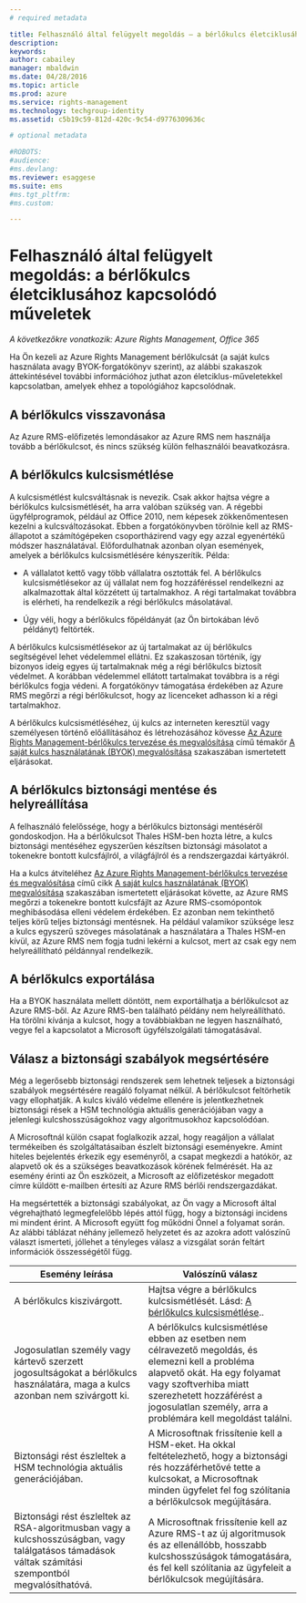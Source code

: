 ```yaml
---
# required metadata

title: Felhasználó által felügyelt megoldás – a bérlőkulcs életciklusához kapcsolódó műveletek | Azure RMS
description:
keywords:
author: cabailey
manager: mbaldwin
ms.date: 04/28/2016
ms.topic: article
ms.prod: azure
ms.service: rights-management
ms.technology: techgroup-identity
ms.assetid: c5b19c59-812d-420c-9c54-d9776309636c

# optional metadata

#ROBOTS:
#audience:
#ms.devlang:
ms.reviewer: esaggese
ms.suite: ems
#ms.tgt_pltfrm:
#ms.custom:

---
```



# Felhasználó által felügyelt megoldás: a bérlőkulcs életciklusához kapcsolódó műveletek

*A következőkre vonatkozik: Azure Rights Management, Office 365*

Ha Ön kezeli az Azure Rights Management bérlőkulcsát (a saját kulcs használata avagy BYOK-forgatókönyv szerint), az alábbi szakaszok áttekintésével további információhoz juthat azon életciklus-műveletekkel kapcsolatban, amelyek ehhez a topológiához kapcsolódnak.

## A bérlőkulcs visszavonása
Az Azure RMS-előfizetés lemondásakor az Azure RMS nem használja tovább a bérlőkulcsot, és nincs szükség külön felhasználói beavatkozásra.

## A bérlőkulcs kulcsismétlése
A kulcsismétlést kulcsváltásnak is nevezik. Csak akkor hajtsa végre a bérlőkulcs kulcsismétlését, ha arra valóban szükség van. A régebbi ügyfélprogramok, például az Office 2010, nem képesek zökkenőmentesen kezelni a kulcsváltozásokat. Ebben a forgatókönyvben törölnie kell az RMS-állapotot a számítógépeken csoportházirend vagy egy azzal egyenértékű módszer használatával. Előfordulhatnak azonban olyan események, amelyek a bérlőkulcs kulcsismétlésére kényszerítik. Példa:

-   A vállalatot kettő vagy több vállalatra osztották fel. A bérlőkulcs kulcsismétlésekor az új vállalat nem fog hozzáféréssel rendelkezni az alkalmazottak által közzétett új tartalmakhoz. A régi tartalmakat továbbra is elérheti, ha rendelkezik a régi bérlőkulcs másolatával.

-   Úgy véli, hogy a bérlőkulcs főpéldányát (az Ön birtokában lévő példányt) feltörték.

A bérlőkulcs kulcsismétlésekor az új tartalmakat az új bérlőkulcs segítségével lehet védelemmel ellátni. Ez szakaszosan történik, így bizonyos ideig egyes új tartalmaknak még a régi bérlőkulcs biztosít védelmet. A korábban védelemmel ellátott tartalmakat továbbra is a régi bérlőkulcs fogja védeni. A forgatókönyv támogatása érdekében az Azure RMS megőrzi a régi bérlőkulcsot, hogy az licenceket adhasson ki a régi tartalmakhoz.

A bérlőkulcs kulcsismétléséhez, új kulcs az interneten keresztül vagy személyesen történő előállításához és létrehozásához kövesse [Az Azure Rights Management-bérlőkulcs tervezése és megvalósítása](..\plan-design\plan-implement-tenant-key.md) című témakör [A saját kulcs használatának (BYOK) megvalósítása](..\plan-design\plan-implement-tenant-key.md#implementing-your-azure-rights-management-tenant-key) szakaszában ismertetett eljárásokat.

## A bérlőkulcs biztonsági mentése és helyreállítása
A felhasználó felelőssége, hogy a bérlőkulcs biztonsági mentéséről gondoskodjon. Ha a bérlőkulcsot Thales HSM-ben hozta létre, a kulcs biztonsági mentéséhez egyszerűen készítsen biztonsági másolatot a tokenekre bontott kulcsfájlról, a világfájlról és a rendszergazdai kártyákról.

Ha a kulcs átviteléhez [Az Azure Rights Management-bérlőkulcs tervezése és megvalósítása](../plan-design/plan-implement-tenant-key.md) című cikk [A saját kulcs használatának (BYOK) megvalósítása](../plan-design/plan-implement-tenant-key.md#implementing-your-azure-rights-management-tenant-key) szakaszában ismertetett eljárásokat követte, az Azure RMS megőrzi a tokenekre bontott kulcsfájlt az Azure RMS-csomópontok meghibásodása elleni védelem érdekében. Ez azonban nem tekinthető teljes körű teljes biztonsági mentésnek. Ha például valamikor szüksége lesz a kulcs egyszerű szöveges másolatának a használatára a Thales HSM-en kívül, az Azure RMS nem fogja tudni lekérni a kulcsot, mert az csak egy nem helyreállítható példánnyal rendelkezik.

## A bérlőkulcs exportálása
Ha a BYOK használata mellett döntött, nem exportálhatja a bérlőkulcsot az Azure RMS-ből. Az Azure RMS-ben található példány nem helyreállítható. Ha törölni kívánja a kulcsot, hogy a továbbiakban ne legyen használható, vegye fel a kapcsolatot a Microsoft ügyfélszolgálati támogatásával.

## Válasz a biztonsági szabályok megsértésére
Még a legerősebb biztonsági rendszerek sem lehetnek teljesek a biztonsági szabályok megsértésére reagáló folyamat nélkül. A bérlőkulcsot feltörhetik vagy ellophatják. A kulcs kiváló védelme ellenére is jelentkezhetnek biztonsági rések a HSM technológia aktuális generációjában vagy a jelenlegi kulcshosszúságokhoz vagy algoritmusokhoz kapcsolódóan.

A Microsoftnál külön csapat foglalkozik azzal, hogy reagáljon a vállalat termékeiben és szolgáltatásaiban észlelt biztonsági eseményekre. Amint hiteles bejelentés érkezik egy eseményről, a csapat megkezdi a hatókör, az alapvető ok és a szükséges beavatkozások körének felmérését. Ha az esemény érinti az Ön eszközeit, a Microsoft az előfizetéskor megadott címre küldött e-mailben értesíti az Azure RMS bérlői rendszergazdákat.

Ha megsértették a biztonsági szabályokat, az Ön vagy a Microsoft által végrehajtható legmegfelelőbb lépés attól függ, hogy a biztonsági incidens mi mindent érint. A Microsoft együtt fog működni Önnel a folyamat során. Az alábbi táblázat néhány jellemező helyzetet és az azokra adott valószínű választ ismerteti, jóllehet a tényleges válasz a vizsgálat során feltárt információk összességétől függ.

|Esemény leírása|Valószínű válasz|
|------------------------|-------------------|
|A bérlőkulcs kiszivárgott.|Hajtsa végre a bérlőkulcs kulcsismétlését. Lásd: [A bérlőkulcs kulcsismétlése](#re-key-your-tenant-key)..|
|Jogosulatlan személy vagy kártevő szerzett jogosultságokat a bérlőkulcs használatára, maga a kulcs azonban nem szivárgott ki.|A bérlőkulcs kulcsismétlése ebben az esetben nem célravezető megoldás, és elemezni kell a probléma alapvető okát. Ha egy folyamat vagy szoftverhiba miatt szerezhetett hozzáférést a jogosulatlan személy, arra a problémára kell megoldást találni.|
|Biztonsági rést észleltek a HSM technológia aktuális generációjában.|A Microsoftnak frissítenie kell a HSM-eket. Ha okkal feltételezhető, hogy a biztonsági rés hozzáférhetővé tette a kulcsokat, a Microsoftnak minden ügyfelet fel fog szólítania a bérlőkulcsok megújítására.|
|Biztonsági rést észleltek az RSA-algoritmusban vagy a kulcshosszúságban, vagy találgatásos támadások váltak számítási szempontból megvalósíthatóvá.|A Microsoftnak frissítenie kell az Azure RMS-t az új algoritmusok és az ellenállóbb, hosszabb kulcshosszúságok támogatására, és fel kell szólítania az ügyfeleit a bérlőkulcsok megújítására.|




<!--HONumber=Apr16_HO4-->


